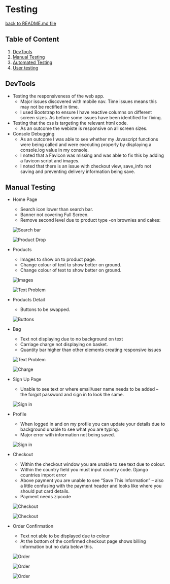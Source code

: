 # Testing

[back to README.md file](https://github.com/leeton1412/mile-stone/master/README.md)

## Table of Content

1. [DevTools](#devtools)
2. [Manual Testing](#manual-testing)
3. [Automated Testing](#automated-testing)
4. [User testing](#user-testing)




## DevTools

* Testing the responsiveness of the web app.
    * Major issues discovered with mobile nav. Time issues means this may not be rectified in time.
    * I used Bootstrap to ensure I have reactive columns on different screen sizes. As before some issues have been identified for fixing.
* Testing that the css is targeting the relevant html code.
    * As an outcome the webiste is responsive on all screen sizes.
* Console Debugging
    * As an outcome I was able to see whether my Javascript functions were being called and were executing properly by displaying a console.log value in my console.
    * I noted that a Favicon was missing and was able to fix this by adding a favicon script and images. 
    * I noted that there is an issue with checkout view, save_info not saving and preventing delivery information being save.


## Manual Testing

* Home Page
   * Search icon lower than search bar.
   * Banner not covering Full Screen.
   * Remove second level due to product type -on brownies and cakes:

   ![Search bar](https://github.com/leeton1412/mile-stone/blob/master/documentaion/testing/images/Banner_image.png)<br>


   ![Product Drop](https://github.com/leeton1412/mile-stone/blob/master/documentaion/testing/images/Product_drop.png)

* Products
    * Images to show on to product page.
    * Change colour of text to show better on ground.
    * Change colour of text to show better on ground.

    ![Images](https://github.com/leeton1412/mile-stone/blob/master/documentaion/testing/images/Products_with_images_missing.png)<br>


    ![Text Problem](https://github.com/leeton1412/mile-stone/blob/master/documentaion/testing/images/Text_not_showing.png)


* Products Detail
    * Buttons to be swapped. 

    ![Buttons](https://github.com/leeton1412/mile-stone/blob/master/documentaion/testing/images/Buttons_to_be_swapped.png)

* Bag
    * Text not displaying due to no background on text
    * Carriage charge not displaying on basket.
    * Quantity bar higher than other elements creating responsive issues

    ![Text Problem](https://github.com/leeton1412/mile-stone/blob/master/documentaion/testing/images/Text_not_showing_in_basket.png)<br>


    ![Charge](https://github.com/leeton1412/mile-stone/blob/master/documentaion/testing/images/Carrier_charge_on_basket.png)

* Sign Up Page 
    * Unable to see text or where email/user name needs to be added – the forgot password and sign in to look the same.

    ![Sign in](https://github.com/leeton1412/mile-stone/blob/master/documentaion/testing/images/sign_in_page.png)

* Profile 
    * When logged in and on my profile you can update your details due to background unable to see what you are typing.
    * Major error with information not being saved.

    ![Sign in](https://github.com/leeton1412/mile-stone/blob/master/documentaion/testing/images/My_Profile.png)

* Checkout 
    * Within the checkout window you are unable to see text due to colour.
    * Within the country field you must input country code. Django countries import error 
    * Above payment you are unable to see “Save This Information” – also a little confusing with the payment header and looks like where you should put card details.
    * Payment needs zipcode

    ![Checkout](https://github.com/leeton1412/mile-stone/blob/master/documentaion/testing/images/Check_out_window.png)<br>


    ![Checkout](https://github.com/leeton1412/mile-stone/blob/master/documentaion/testing/images/PaymentOnCheckout.png) 

* Order Confirmation
    * Text not able to be displayed due to colour
    * At the bottom of the confirmed checkout page shows billing information but no data below this.

    ![Order](https://github.com/leeton1412/mile-stone/blob/master/documentaion/testing/images/PaymentOnCheckout.png)<br>


    ![Order](https://github.com/leeton1412/mile-stone/blob/master/documentaion/testing/images/ConfirmedOrderPageMarginIssue.png)<br>


    ![Order](https://github.com/leeton1412/mile-stone/blob/master/documentaion/testing/images/ConfirmedOrderPageBillingInformationNoData.png)

















   